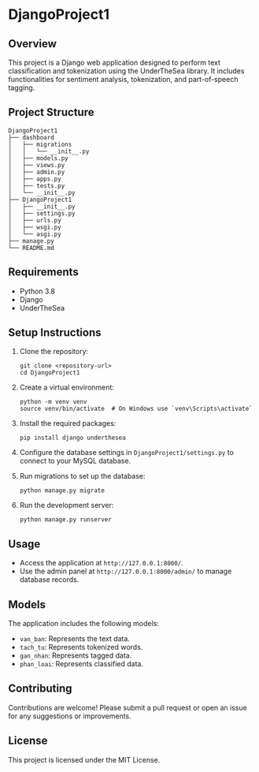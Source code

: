 # DjangoProject1

## Overview
This project is a Django web application designed to perform text classification and tokenization using the UnderTheSea library. It includes functionalities for sentiment analysis, tokenization, and part-of-speech tagging.

## Project Structure
```
DjangoProject1
├── dashboard
│   ├── migrations
│   │   └── __init__.py
│   ├── models.py
│   ├── views.py
│   ├── admin.py
│   ├── apps.py
│   ├── tests.py
│   └── __init__.py
├── DjangoProject1
│   ├── __init__.py
│   ├── settings.py
│   ├── urls.py
│   ├── wsgi.py
│   └── asgi.py
├── manage.py
└── README.md
```

## Requirements
- Python 3.8
- Django
- UnderTheSea

## Setup Instructions
1. Clone the repository:
   ```
   git clone <repository-url>
   cd DjangoProject1
   ```

2. Create a virtual environment:
   ```
   python -m venv venv
   source venv/bin/activate  # On Windows use `venv\Scripts\activate`
   ```

3. Install the required packages:
   ```
   pip install django underthesea
   ```

4. Configure the database settings in `DjangoProject1/settings.py` to connect to your MySQL database.

5. Run migrations to set up the database:
   ```
   python manage.py migrate
   ```

6. Run the development server:
   ```
   python manage.py runserver
   ```

## Usage
- Access the application at `http://127.0.0.1:8000/`.
- Use the admin panel at `http://127.0.0.1:8000/admin/` to manage database records.

## Models
The application includes the following models:
- `van_ban`: Represents the text data.
- `tach_tu`: Represents tokenized words.
- `gan_nhan`: Represents tagged data.
- `phan_loai`: Represents classified data.

## Contributing
Contributions are welcome! Please submit a pull request or open an issue for any suggestions or improvements.

## License
This project is licensed under the MIT License.